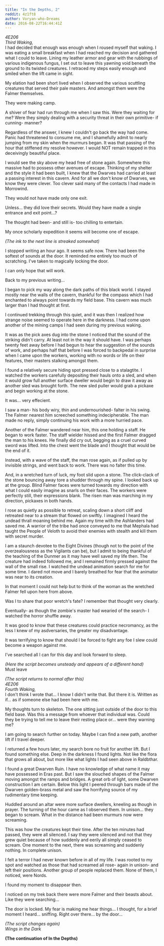 ```yaml
---
title: "In the Depths, 2"
reddit: 4z1ft8
author: Voryan-who-Dreams
date: 2016-08-22T16:44:41Z
---
```


*4E206*  
*Third Waking,*  
I had decided that enough was enough when I roused myself that waking. I was eating a small breakfast when I had reached my decision and gathered what I could to leave. Lining my leather armor and gear with the rubbings of various indigenous fungus, I set out to leave this yawning void beneath the ground to its twisted creatures. I retraced my steps easily enough and smiled when the lift came in sight.

My elation had been short lived when I observed the various scuttling creatures that served their pale masters. And amongst them were the Falmer themselves.

They were making camp.

A shiver of fear had run through me when I saw this. Were they waiting for me? Were they simply dealing with a security threat in their own primitive- if cunning- manner?

Regardless of the answer, I knew I couldn't go back the way had come. Panic had threatened to consume me, and I shamefully admit to nearly jumping from my skin when the murmurs began. It was that passing of the hour that stiffened my resolve however. I would NOT remain trapped in this deceivingly beautiful place.

I would see the sky above my head free of stone again. Somewhere this massive had to possess other avenues of escape. Thinking of my shelter and the style it had been built, I knew that the Dwarves had carried at least a passing interest in this cavern. And for all we don't know of Dwarves, we know they were clever. Too clever said many of the contacts I had made in Morrowind.

They would not have made only one exit.

Unless... they did love their secrets. Would they have made a single entrance and exit point...?

The thought had been- and still is- too chilling to entertain.

My once scholarly expedition it seems will become one of escape.

*(The ink to the next line is streaked somewhat)*

I stopped writing an hour ago. It seems safe now. There had been the softest of sounds at the door. It reminded me entirely too much of scratching. I've taken to magically locking the door.

I can only hope that will work.

Back to my previous writing...

I began to pick my way along the dark paths of this black world. I stayed mostly near the walls of the cavern, thankful for the compass which I had enchanted to always point towards my field base. This cavern was much larger than I had thought at first.

I continued trekking through this quiet, and it was then I realized how strange noise seemed to operate here in the darkness. I had come upon another of the mining camps I had seen during my previous waking.

It was as the pick axes dug into the stone I noticed that the sound of the striking didn't carry. At least not in the way it should have. I was perhaps twenty feet away before I had begun to hear the suggestion of the sounds of work, and perhaps half that before I was forced to backpedal in surprise when I came upon the workers, working with no words or life on their features, their masters stalking amongst them.

I found a relatively secure hiding spot pressed close to a stalagtite. I watched the workers carefully depositing their hauls onto a sled, and when it would grow full another surface dweller would begin to draw it away as another sled was brought forth. The new sled puller would grab a pickaxe and begin working at the stone.

It was... very effecient.

I saw a man- his body wiry, thin and undernourished- falter in his swing. The Falmer nearest him screeched something indecipherable. The man made no reply, simply continuing his work with a more hurried pace.

Another of the Falmer wandered near him, this one holding a staff. He began to work faster. The staff wielder hissed and the first Falmer dragged the man to his knees. He finally did cry out, begging as a cruel curved sword was lifted. Into the chest went the blade and I thought that would be the end of it.

Instead, with a wave of the staff, the man rose again, as if pulled up by invisible strings, and went back to work. There was no falter this time.

And, in a wretched turn of luck, my foot slid upon a stone. The click-clack of the stone bouncing away tore a shudder through my spine. I looked back up at the group. Blind Falmer faces were turned towards my direction with what I could easily imagine as snarls on their faces. The workers were perfectly still, their expressions blank. The risen man was marching in my direction, pickaxes in both hands.

I rose as quietly as possible to retreat, scaling down a short cliff and retreated near to a stream that flowed on swiftly. I imagined I heard the undead thrall moaning behind me. Again my time with the Ashlanders had saved me. A warrior of the tribe had once conveyed to me that Mephala had taught the People of Veloth to avoid their enemies with stealth and kill them with secret murder.

I am a staunch devotee to the Eight Divines (though not to the point of the overzealousness as the Vigilants can be), but I admit to being thankful of the teaching of the Dunmer as it may have well saved my life then. The creature had indeed followed me, and I remained firmly pressed against the wall of the small rise. I watched the undead animation search for me for some time. I dared not move and I barely breathed for fear that the animator was near to its creation.

In that moment I could not help but to think of the woman as the wretched Falmer fell upon here from above.

Was I to share that poor wretch's fate? I remember that thought very clearly.

Eventually- as though the zombie's master had wearied of the search- I watched the horror shuffle away.

It was good to know that these creatures could practice necromancy, as the less I knew of my asdversaries, the greater my disadvantage.

It was terrifying to know that should I be forced to fight any foe I slew could become a weapon against me.

I've searched all I can for this day and look forward to sleep.

*(Here the script becomes unsteady and appears of a different hand)*  
Must leave

*(The script returns to normal after this)*  
*4E206*  
*Fourth Waking,*  
I don't think I wrote that... I know I didn't write that. But there it is. Written as if... as if someone else had been here with me.

My thoughts turn to skeleton. The one sitting just outside of the door to this field base. Was this a message from whoever that individual was. Could they be trying to tell me to leave their resting place or... were they warning me?

I am going to search further on today. Maybe I can find a new path, another lift if I travel deeper.

I returned a few hours later, my search bore no fruit for another lift. But I found something else. Deep in the darkness I found lights. Not like the flora that grows all about, but more like what lights I had seen above in Raldbthar.

I found a great Dwarven Ruin. I have no knowledge of what name it may have possessed in Eras past. But I saw the slouched shapes of the Falmer moving amongst the ramps and bridges. A great orb of light, some Dwarven construction I am certain. Below this light I peered through bars made of the Dwarven golden-brass metal and saw the horrifying source of my rudimentary time keeping.

Huddled around an altar were more surface dwellers, kneeling as though in prayer. The turning of the hour came as I observed them. In unison... they began to scream. What in the distance had been murmurs now were screaming.

This was how the creatures kept their time. After the ten minutes had passed, they were all silenced. I say they were silenced and not that they grew quiet because of how suddenly and eerily all simply ceased to scream. One moment to the next, there was screaming and suddenly nothing. In complete unison.

I felt a terror I had never known before in all of my life. I was rooted to my spot and watched as those that had screamed all rose- again in unison- and left their positions. Another group of people replaced them. None of them, I noticed, were Nords.

I found my moment to disappear then.

I noticed on my trek back there were more Falmer and their beasts about. Like they were searching...

The door is locked. My fear is making me hear things... I thought, for a brief moment I heard... sniffing. Right over there... by the door...

*(The script changes again)*  
*Wings in the Dark*

**(The continuation of In the Depths)**
